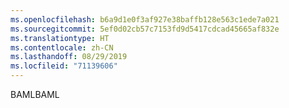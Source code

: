 ```yaml
---
ms.openlocfilehash: b6a9d1e0f3af927e38baffb128e563c1ede7a021
ms.sourcegitcommit: 5ef0d02cb57c7153fd9d5417cdcad45665af832e
ms.translationtype: HT
ms.contentlocale: zh-CN
ms.lasthandoff: 08/29/2019
ms.locfileid: "71139606"
---
```

<span data-ttu-id="d2b7f-101">BAML</span><span class="sxs-lookup"><span data-stu-id="d2b7f-101">BAML</span></span>